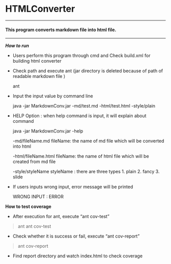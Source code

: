 HTMLConverter
=============

---

#### This program converts markdown file into html file.

---

***How to run***

-	Users perform this program through cmd and Check build.xml for building html converter

-	Check path and execute ant (jar directory is deleted because of path of readable markdown file )

	ant

-	Input the input value by command line

	java -jar MarkdownConv.jar -md/test.md -html/test.html -style/plain

-	HELP Option : when help command is input, it will explain about command

	java -jar MarkdownConv.jar -help

	-md/fileName.md fileName: the name of md file which will be converted into html

	-html/fileName.html fileName: the name of html file which will be created from md file

	-style/styleName styleName : there are three types 1. plain 2. fancy 3. slide

-	If users inputs wrong input, error message will be printed

	WRONG INPUT : ERROR

**How to test coverage**

-	After execution for ant, execute “ant cov-test”

> ant ant cov-test

-	Check whether it is success or fail, execute “ant cov-report”

> ant cov-report

-	Find report directory and watch index.html to check coverage
